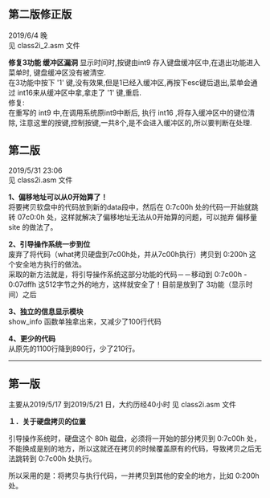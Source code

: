 ## 第二版修正版
2019/6/4 晚   <br>
见 class2i_2.asm 文件   <br>

**修复3功能 缓冲区漏洞**
显示时间时,按键由int9 存入键盘缓冲区中,在退出功能进入菜单时, 键盘缓冲区没有被清空.  <br>
在3功能中按下 '1' 键,没有效果,但是1已经入缓冲区,再按下esc键后退出,菜单会通过 int16来从缓冲区中拿,拿走了 '1' 键,重启.  <br> 
修复:   <br>
在重写的 int9 中,在调用系统原int9中断后, 执行 int16 ,将存入缓冲区中的键位清除, 注意这里的按键,控制按键,一共8个,是不会进入缓冲区的,所以要判断在处理.


## 第二版  
2019/5/31 23:06   <br>
见 class2i.asm 文件   <br>

**1、偏移地址可以从0开始算了！**   
将要拷贝软盘中的代码放到新的data段中，然后在 0:7c00h 处的代码一开始就跳转 07c0:0h 处，这样就解决了偏移地址无法从0开始算的问题，可以抛弃 偏移量 site 的做法了。  

**2、引导操作系统一步到位**  
废弃了将代码（what拷贝硬盘到7c00h处，并从7c00h执行）拷贝到 0:200h 这个安全地方执行的做法。  
采取的新方法就是，将引导操作系统这部分功能的代码－－移动到 0:7c00h - 0:07dffh 这512字节之外的地方，这样就安全了！目前是放到了 3功能（显示时间）之后

**3、独立的信息显示模块**  
show_info 函数单独拿出来，又减少了100行代码  

**4、更少的代码**  
从原先的1100行降到890行，少了210行。 

------

## 第一版   
主要从2019/5/17 到2019/5/21 日，大约历经40小时
见 class2i.asm 文件

**１．关于硬盘拷贝的位置**  

引导操作系统时，硬盘这个 80h 磁盘，必须将一开始的部分拷贝到 0:7c00h 处，不能换成是别的地方，所以这就还在拷贝的时候覆盖原有的代码，导致拷贝之后无法跳转到 0:7c00h 处执行。  

所以采用的是：将拷贝与执行代码，一并拷贝到其他的安全的地方，比如 0:200h 处。

 
